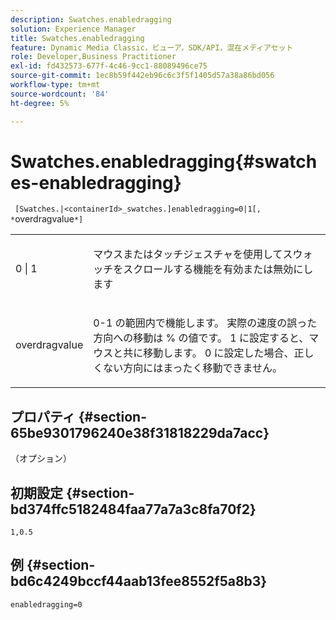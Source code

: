 ```yaml
---
description: Swatches.enabledragging
solution: Experience Manager
title: Swatches.enabledragging
feature: Dynamic Media Classic，ビューア，SDK/API，混在メディアセット
role: Developer,Business Practitioner
exl-id: fd432573-677f-4c46-9cc1-88089496ce75
source-git-commit: 1ec8b59f442eb96c6c3f5f1405d57a38a86bd056
workflow-type: tm+mt
source-wordcount: '84'
ht-degree: 5%

---
```


# Swatches.enabledragging{#swatches-enabledragging}

` [Swatches.|<containerId>_swatches.]enabledragging=0|1[, *`overdragvalue`*]`

<table id="table_B1363BFD20204093AAB326A1AB503B93"> 
 <tbody> 
  <tr> 
   <td> <p> <span class="codeph"> 0 | 1 </span> </p> </td> 
   <td> <p> マウスまたはタッチジェスチャを使用してスウォッチをスクロールする機能を有効または無効にします </p> </td> 
  </tr> 
  <tr> 
   <td> <p> <span class="codeph"> <span class="varname"> overdragvalue  </span> </span> </p> </td> 
   <td> <p> <span class="codeph"> 0-1 </span>の範囲内で機能します。 実際の速度の誤った方向への移動は<span class="codeph"> % </span>の値です。 <span class="codeph"> 1 </span>に設定すると、マウスと共に移動します。 <span class="codeph"> 0 </span>に設定した場合、正しくない方向にはまったく移動できません。 </p> </td> 
  </tr> 
 </tbody> 
</table>

## プロパティ {#section-65be9301796240e38f31818229da7acc}

（オプション）

## 初期設定 {#section-bd374ffc5182484faa77a7a3c8fa70f2}

`1,0.5`

## 例 {#section-bd6c4249bccf44aab13fee8552f5a8b3}

`enabledragging=0`
